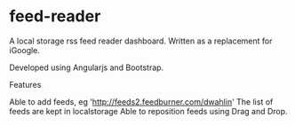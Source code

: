 feed-reader
===========

A local storage rss feed reader dashboard. Written as a replacement for iGoogle.

Developed using Angularjs and Bootstrap.


Features

Able to add feeds, eg 'http://feeds2.feedburner.com/dwahlin'
The list of feeds are kept in localstorage
Able to reposition feeds using Drag and Drop.
